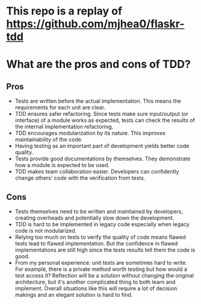 # This repo is a replay of https://github.com/mjhea0/flaskr-tdd

# What are the pros and cons of TDD?

## Pros
* Tests are written before the actual implementation. This means the requirements for each unit are clear.
* TDD ensures safer refactoring. Since tests make sure input/output (or interface) of a module works as expected, tests can check the results of the internal implementation refactoring.
* TDD encourages modularization by its nature. This improves maintainability of the code.
* Having testing as an important part of development yields better code quality.
* Tests provide good documentations by themselves. They demonstrate how a module is expected to be used.
* TDD makes team collaboration easier. Developers can confidently change others' code with the verification from tests.

## Cons
* Tests themselves need to be written and maintained by developers, creating overheads and potentially slow down the development.
* TDD is hard to be implemented in legacy code especially when legacy code is not modularized.
* Relying too much on tests to verify the quality of code means flawed tests lead to flawed implementation. But the confidence in flawed implementations are still high since the tests results tell them the code is good.
* From my personal experience: unit tests are sometimes hard to write. For example, there is a private method worth testing but how would a test access it? Reflection will be a solution without changing the original architecture, but it's another complicated thing to both learn and implement. Overall situations like this will require a lot of decision makings and an elegant solution is hard to find.